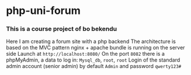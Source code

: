 # php-uni-forum
### This is a course project of bo bekendu
Here I am creating a forum site with a php backend
The architecture is based on the MVC pattern
nginx + apache bundle is running on the server side
Launch at `http://localhost:8080/`
On the port `8082` there is a phpMyAdmin, a data to log in: `Mysql_db`, `root`, `root`
Login of the standard admin account (senior admin) by default `Admin` and password `qwerty123#`